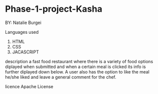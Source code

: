 # Phase-1-project-Kasha
BY: Natalie Burgei

Languages used
1. HTML
2. CSS
3. JACASCRIPT

description 
a fast food restaurant where there is a variety of food options diplayed when submitted and when a certain meal is clicked its info is further diplayed down below.
A user also has the option to like the meal he/she liked and leave a general comment for the chef.

licence 
  Apache License
